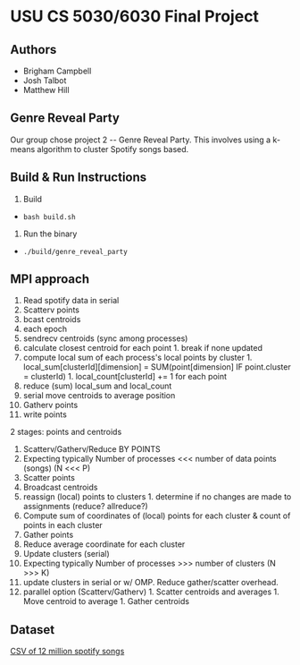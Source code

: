# USU CS 5030/6030 Final Project

## Authors

- Brigham Campbell
- Josh Talbot
- Matthew Hill

## Genre Reveal Party

Our group chose project 2 -- Genre Reveal Party. This involves using a k-means algorithm to cluster Spotify songs based.

## Build & Run Instructions

1. Build
  - `bash build.sh`
1. Run the binary
  - `./build/genre_reveal_party`

## MPI approach

1. Read spotify data in serial
1. Scatterv points
1. bcast centroids
1. each epoch
  1. sendrecv centroids (sync among processes)
  1. calculate closest centroid for each point
    1. break if none updated
  1. compute local sum of each process's local points by cluster
    1. local_sum[clusterId][dimension] = SUM(point[dimension] IF point.cluster = clusterId)
    1. local_count[clusterId] += 1 for each point
  1. reduce (sum) local_sum and local_count
  1. serial move centroids to average position
1. Gatherv points
1. write points


2 stages: points and centroids

1. Scatterv/Gatherv/Reduce BY POINTS
  1. Expecting typically Number of processes <<< number of data points (songs) (N <<< P)
  1. Scatter points
  1. Broadcast centroids
  1. reassign (local) points to clusters
    1. determine if no changes are made to assignments (reduce? allreduce?)
  1. Compute sum of coordinates of (local) points for each cluster & count of points in each cluster
  1. Gather points
  1. Reduce average coordinate for each cluster
1. Update clusters (serial)
  1. Expecting typically Number of processes >>> number of clusters (N >>> K)
  1. update clusters in serial or w/ OMP. Reduce gather/scatter overhead.
  1. parallel option (Scatterv/Gatherv)
    1. Scatter centroids and averages
    1. Move centroid to average
    1. Gather centroids

## Dataset

[CSV of 12 million spotify songs](https://www.kaggle.com/datasets/rodolfofigueroa/spotify-12m-songs)
